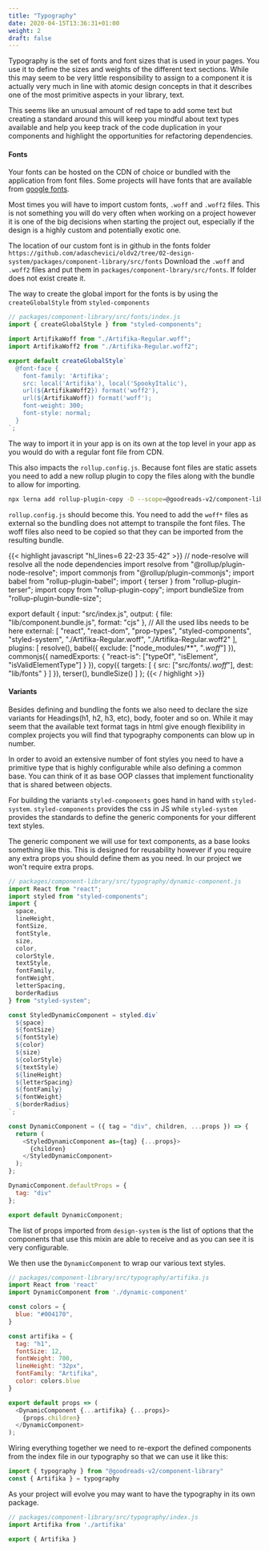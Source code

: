 ```yaml
---
title: "Typography"
date: 2020-04-15T13:36:31+01:00
weight: 2
draft: false
---
```


Typography is the set of fonts and font sizes that is used in your pages.
You use it to define the sizes and weights of the different text sections.
While this may seem to be very little responsibility to assign
to a component it is actually very much in line with atomic design concepts in
that it describes one of the most primitive aspects in your library, text.

This seems like an unusual amount of red tape to add some text but creating a standard
around this will keep you mindful about text types available and help you keep track
of the code duplication in your components and highlight the opportunities for refactoring
dependencies.


#### Fonts
Your fonts can be hosted on the CDN of choice or bundled with the application from
font files. Some projects will have fonts that are available from [google fonts](https://fonts.google.com/).

Most times you will have to import custom fonts, `.woff` and `.woff2` files.
This is not something you will do very often when working on a project however
it is one of the big decisions when starting the project out, especially if the
design is a highly custom and potentially exotic one.

The location of our custom font is in github in the fonts folder
`https://github.com/adaschevici/oldv2/tree/02-design-system/packages/component-library/src/fonts`
Download the `.woff` and `.woff2` files and put them in `packages/component-lbrary/src/fonts`. If folder does not exist
create it.

The way to create the global import for the fonts is by using the `createGlobalStyle` from `styled-components`
```javascript
// packages/component-library/src/fonts/index.js
import { createGlobalStyle } from "styled-components";

import ArtifikaWoff from "./Artifika-Regular.woff";
import ArtifikaWoff2 from "./Artifika-Regular.woff2";

export default createGlobalStyle`
  @font-face {
    font-family: 'Artifika';
    src: local('Artifika'), local('SpookyItalic'),
    url(${ArtifikaWoff2}) format('woff2'),
    url(${ArtifikaWoff}) format('woff');
    font-weight: 300;
    font-style: normal;
  }
`;
```

The way to import it in your app is on its own at the top level in your app
as you would do with a regular font file from CDN.

This also impacts the `rollup.config.js`. Because font files are static assets
you need to add a new rollup plugin to copy the files along with the bundle to allow for importing.

```bash
npx lerna add rollup-plugin-copy -D --scope=@goodreads-v2/component-library
```
`rollup.config.js` should become this. You need to add the `woff*` files as external
so the bundling does not attempt to transpile the font files. The woff files also need
to be copied so that they can be imported from the resulting bundle.

{{< highlight javascript "hl_lines=6 22-23 35-42" >}}
// node-resolve will resolve all the node dependencies
import resolve from "@rollup/plugin-node-resolve";
import commonjs from "@rollup/plugin-commonjs";
import babel from "rollup-plugin-babel";
import { terser } from "rollup-plugin-terser";
import copy from "rollup-plugin-copy";
import bundleSize from "rollup-plugin-bundle-size";

export default {
  input: "src/index.js",
  output: {
    file: "lib/component.bundle.js",
    format: "cjs"
  },
  // All the used libs needs to be here
  external: [
    "react",
    "react-dom",
    "prop-types",
    "styled-components",
    "styled-system",
    "./Artifika-Regular.woff",
    "./Artifika-Regular.woff2"
  ],
  plugins: [
    resolve(),
    babel({
      exclude: ["node_modules/**", "*.woff*"]
    }),
    commonjs({
      namedExports: {
        "react-is": ["typeOf", "isElement", "isValidElementType"]
      }
    }),
    copy({
      targets: [
        {
          src: ["src/fonts/*.woff*"],
          dest: "lib/fonts"
        }
      ]
    }),
    terser(),
    bundleSize()
  ]
};
{{< / highlight >}}

#### Variants
Besides defining and bundling the fonts we also need to declare
the size variants for Headings(h1, h2, h3, etc), body, footer and so on.
While it may seem that the available text format tags in html give enough
flexibility in complex projects you will find that typography components
can blow up in number.

In order to avoid an extensive number of font styles you need to have a
primitive type that is highly configurable while also
defining a common base. You can think of it as base OOP classes that implement
functionality that is shared between objects.

For building the variants `styled-components` goes hand in hand with `styled-system`.
`styled-components` provides the css in JS while `styled-system` provides the standards
to define the generic components for your different text styles.

The generic component we will use for text components, as a base looks something like this. This is designed for
reusability however if you require any extra props you should define them as you need. In our project we won't require
extra props.

```javascript
// packages/component-library/src/typography/dynamic-component.js
import React from "react";
import styled from "styled-components";
import {
  space,
  lineHeight,
  fontSize,
  fontStyle,
  size,
  color,
  colorStyle,
  textStyle,
  fontFamily,
  fontWeight,
  letterSpacing,
  borderRadius
} from "styled-system";

const StyledDynamicComponent = styled.div`
  ${space}
  ${fontSize}
  ${fontStyle}
  ${color}
  ${size}
  ${colorStyle}
  ${textStyle}
  ${lineHeight}
  ${letterSpacing}
  ${fontFamily}
  ${fontWeight}
  ${borderRadius}
`;

const DynamicComponent = ({ tag = "div", children, ...props }) => {
  return (
    <StyledDynamicComponent as={tag} {...props}>
      {children}
    </StyledDynamicComponent>
  );
};

DynamicComponent.defaultProps = {
  tag: "div"
};

export default DynamicComponent;
```

The list of props imported from `design-system` is the list of options that
the components that use this mixin are able to receive and as you can see
it is very configurable.

We then use the `DynamicComponent` to wrap our various text styles.
```javascript
// packages/component-library/src/typography/artifika.js
import React from 'react'
import DynamicComponent from './dynamic-component'

const colors = {
  blue: "#004170",
}

const artifika = {
  tag: "h1",
  fontSize: 12,
  fontWeight: 700,
  lineHeight: "32px",
  fontFamily: "Artifika",
  color: colors.blue
}

export default props => (
  <DynamicComponent {...artifika} {...props}>
    {props.children}
  </DynamicComponent>
);
```

Wiring everything together we need to re-export the defined components from
the index file in our typography so that we can use it like this:

```javascript
import { typography } from "@goodreads-v2/component-library"
const { Artifika } = typography
```

As your project will evolve you may want to have the typography in its own package.

```javascript
// packages/component-library/src/typography/index.js
import Artifika from './artifika'

export { Artifika }
```
